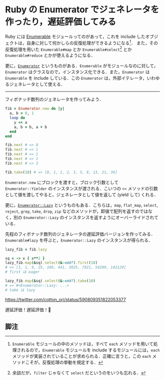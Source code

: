 # Ruby の Enumerator でジェネレータを作ったり，遅延評価してみる

Ruby には [Enumerable](http://docs.ruby-lang.org/ja/2.2.0/class/Enumerable.html) モジュールってのがあって，これを include したオブジェクトは，自身に対して何かしらの反復処理ができるようになる[^1]．
また，その反復処理を用いた `Enumerable#map` とか `Enumerable#select`[^2] とか `Enumerable#reduce` とかが使えるようになる．

更に，[`Enumerator`](http://docs.ruby-lang.org/ja/2.2.0/class/Enumerator.html) というものがある．`Enumerable` がモジュールなのに対して，`Enumerator` はクラスなので，インスタンス化できる．また，`Enumerator` は `Enumerable` を include している．この `Enumerator` は，外部イテレータ，いわゆるジェネレータとして使える．

---

フィボナッチ数列のジェネレータを作ってみよう．

```ruby
fib = Enumerator.new do |y|
  a, b = 0, 1
  loop do
    y << a
    a, b = b, a + b
  end
end

fib.next # => 0
fib.next # => 1
fib.next # => 1
fib.next # => 2
fib.next # => 3

fib.take(10) # => [0, 1, 1, 2, 3, 5, 8, 13, 21, 34]
```

`Enumerator.new` にブロックを渡すと，ブロック引数として `Enumerator::Yielder` のインスタンスが渡される．こいつの `<<` メソッドの引数として値を渡してやると，ジェネレータとして値を返して (yield して) くれる．

更に，[`Enumerator::Lazy`](http://docs.ruby-lang.org/ja/2.2.0/class/Enumerator=3a=3aLazy.html) というものもある．こちらは，`map`, `flat_map`, `select`, `reject`, `grep`, `take`, `drop`, `zip` などのメソッドが，即値で配列を返すのではなく，別の `Enumerator::Lazy` のインスタンスを返すようにオーバーライドされている．

先程のフィボナッチ数列のジェネレータの遅延評価バージョンを作ってみる．`Enumerable#lazy` を呼ぶと，`Enumerator::Lazy` のインスタンスが得られる．

```ruby
lazy_fib = fib.lazy

sq = -> x { x**2 }
lazy_fib.map(&sq).select(&:odd?).first(10)
# => [1, 1, 9, 25, 169, 441, 3025, 7921, 54289, 142129]
# first は eager

lazy_fib.map(&sq).select(&:odd?).take(10)
# => #<Enumerator::Lazy: ...>
# take は lazy
```

https://twitter.com/cotton_ori/status/590809351822053377

遅延評価！遅延評価！🎉

## 脚注

[^1]: `Enumerable` モジュールの中のメソッドは，すべて `each` メソッドを用いて処理されるので，`Enumerable` モジュールを include するモジュールには，`each` メソッドが実装されていることが求められる．正確に言うと，この `each` メソッドこそが，反復処理の挙動を規定する．
[^2]: 余談だが，`filter` じゃなくて `select` だというのをいつも忘れる．
